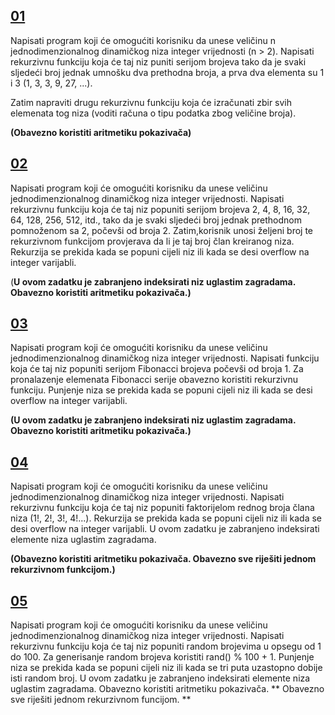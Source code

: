 ## [**01**](01.cpp)

Napisati program koji će omogućiti korisniku da unese veličinu n jednodimenzionalnog dinamičkog niza integer vrijednosti (n > 2). Napisati rekurzivnu funkciju koja će taj niz puniti serijom brojeva tako da je svaki sljedeći broj jednak umnošku dva prethodna broja, a prva dva elementa su 1 i 3 (1, 3, 3, 9, 27, ...).

Zatim napraviti drugu rekurzivnu funkciju koja će izračunati zbir svih elemenata tog niza (voditi računa o tipu podatka zbog veličine broja). 

**(Obavezno koristiti aritmetiku pokazivača)**
## [**02**](02.cpp)
Napisati program koji će omogućiti korisniku da unese veličinu jednodimenzionalnog dinamičkog niza integer vrijednosti.
Napisati rekurzivnu funkciju koja će taj niz popuniti serijom brojeva 2, 4, 8, 16, 32, 64, 128, 256, 512, itd., tako da je svaki sljedeći broj jednak prethodnom pomnoženom sa 2,
počevši od broja 2. Zatim,korisnik unosi željeni broj te rekurzivnom funkcijom provjerava da li je taj broj član kreiranog niza.
Rekurzija se prekida kada se popuni cijeli niz ili kada se desi overflow na integer varijabli.

(**U ovom zadatku je zabranjeno indeksirati niz uglastim zagradama. Obavezno koristiti aritmetiku pokazivača.)**

## [**03**](03.cpp)

Napisati program koji će omogućiti korisniku da unese veličinu  jednodimenzionalnog dinamičkog niza integer vrijednosti. Napisati  funkciju koja će taj niz popuniti serijom Fibonacci brojeva počevši od  broja 1. Za pronalazenje elemenata Fibonacci serije obavezno koristiti  rekurzivnu funkciju. Punjenje niza se prekida kada se popuni cijeli niz  ili kada se desi overflow na integer varijabli. 

**(U ovom zadatku je  zabranjeno indeksirati niz uglastim zagradama. Obavezno koristiti  aritmetiku pokazivača.)**

## [**04**](04.cpp)

Napisati program koji će omogućiti korisniku da unese veličinu  jednodimenzionalnog dinamičkog niza integer vrijednosti. Napisati  rekurzivnu funkciju koja će taj niz popuniti faktorijelom rednog broja  člana niza (1!, 2!, 3!, 4!...). Rekurzija se prekida kada se popuni  cijeli niz ili kada se desi overflow na integer varijabli. U ovom  zadatku je zabranjeno indeksirati elemente niza uglastim zagradama.  

**(Obavezno koristiti aritmetiku pokazivača. Obavezno sve riješiti jednom  rekurzivnom funkcijom.)**

## [**05**](05.cpp)
Napisati program koji će omogućiti korisniku da unese veličinu jednodimenzionalnog dinamičkog niza integer vrijednosti.
Napisati rekurzivnu funkciju koja će taj niz popuniti random brojevima u opsegu od 1 do 100.
Za generisanje random brojeva koristiti rand() % 100 + 1. Punjenje niza se prekida kada se popuni cijeli niz ili kada se tri puta uzastopno dobije isti random broj.
U ovom zadatku je zabranjeno indeksirati elemente niza uglastim zagradama. 
Obavezno koristiti aritmetiku pokazivača.
** Obavezno sve riješiti jednom rekurzivnom funcijom. **